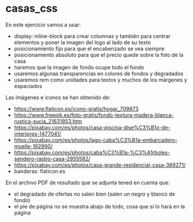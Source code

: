 # casas_css
En este ejercicio vamos a usar:
- display: inline-block para crear columnas y también para centrar elementos y poner la imagen del logo al lado de su texto
- posicionamiento fijo para que el encabenzado se vea siempre
- posicionamiento absoluto para que el precio quede sobre la foto de la casa
- haremos que la imagen de fondo ocupe todo el fondo
- usaremos algunas transparencias en colores de fondos y degradados
- usaremos rem como unidades para textos y muchos de los márgenes y espaciados

Las imágenes e iconos se han obtenido de:
- https://www.flaticon.es/icono-gratis/hogar_709873
- https://www.freepik.es/foto-gratis/fondo-textura-madera-blanca-rustica-sucia_21631853.htm
- https://pixabay.com/es/photos/casa-piscina-dise%C3%B1o-de-interiores-1477041/
- https://pixabay.com/es/photos/lago-caba%C3%B1a-embarcadero-muelle-192990/
- https://pixabay.com/es/photos/caba%C3%B1a-%C3%A1rboles-sendero-rastro-casa-2955582/
- https://pixabay.com/es/photos/casa-grande-residencial-casa-389271/
- banderas: flaticon.es

En el archivo PDF de resultado que se adjunta tened en cuenta que:
- el degradado de ofertas no salen bien (salen un negro y blanco de fondo)
- el pie de página no se muestra abajo de todo, cosa que si lo hará en la página
